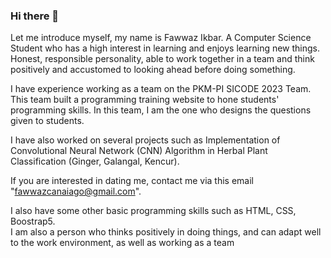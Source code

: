 ### Hi there 👋

Let me introduce myself, my name is Fawwaz Ikbar. A Computer Science Student who has a high interest in learning and enjoys learning new things. Honest, responsible personality, able to work together in a team and think positively and accustomed to looking ahead before doing something.<br>

I have experience working as a team on the PKM-PI SICODE 2023 Team. This team built a programming training website to hone students' programming skills. In this team, I am the one who designs the questions given to students.<br>

I have also worked on several projects such as Implementation of Convolutional Neural Network (CNN) Algorithm in Herbal Plant Classification (Ginger, Galangal, Kencur).<br>

If you are interested in dating me, contact me via this email "fawwazcanaiago@gmail.com".

I also have some other basic programming skills such as HTML, CSS, Boostrap5.<br>
I am also a person who thinks positively in doing things, and can adapt well to the work environment, as well as working as a team<br>

<!--
**FawwazIkbar/FawwazIkbar** is a ✨ _special_ ✨ repository because its `README.md` (this file) appears on your GitHub profile.

Here are some ideas to get you started:

- 🔭 I’m currently working on ...
- 🌱 I’m currently learning ...
- 👯 I’m looking to collaborate on ...
- 🤔 I’m looking for help with ...
- 💬 Ask me about ...
- 📫 How to reach me: ...
- 😄 Pronouns: ...
- ⚡ Fun fact: ...
-->
